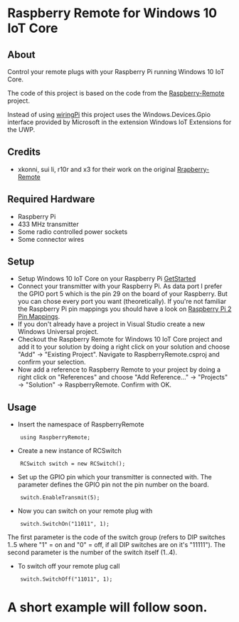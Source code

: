 # Raspberry Remote for Windows 10 IoT Core

## About
Control your remote plugs with your Raspberry Pi running Windows 10 IoT Core.

The code of this project is based on the code from the [Raspberry-Remote](https://github.com/xkonni/raspberry-remote) project.

Instead of using [wiringPi](https://projects.drogon.net/raspberry-pi/wiringpi/) this project uses the Windows.Devices.Gpio interface
provided by Microsoft in the extension Windows IoT Extensions for the UWP.

## Credits
* xkonni, sui li, r10r and x3 for their work on the original [Rrapberry-Remote](https://github.com/xkonni/raspberry-remote)

## Required Hardware
* Raspberry Pi
* 433 MHz transmitter
* Some radio controlled power sockets
* Some connector wires

## Setup
* Setup Windows 10 IoT Core on your Raspberry Pi [GetStarted](http://ms-iot.github.io/content/en-US/GetStarted.htm)
* Connect your transmitter with your Raspberry Pi. As data port I prefer the GPIO port 5 which is the pin 29 on the board of your Raspberry. But you can chose every port you want (theoretically). If you're not familiar the Raspberry Pi pin mappings you should have a look on [Raspberry Pi 2 Pin Mappings](http://ms-iot.github.io/content/en-US/win10/samples/PinMappingsRPi2.htm).
* If you don't already have a project in Visual Studio create a new Windows Universal project.
* Checkout the Raspberry Remote for Windows 10 IoT Core project and add it to your solution by doing a right click on your solution and choose "Add" -> "Existing Project". Navigate to RaspberryRemote.csproj and confirm your selection.
* Now add a reference to Raspberry Remote to your project by doing a right click on "References" and choose "Add Reference..." -> "Projects" -> "Solution" -> RaspberryRemote. Confirm with OK.


## Usage
* Insert the namespace of RaspberryRemote
```
	using RaspberryRemote;
```
* Create a new instance of RCSwitch
```
    RCSwitch switch = new RCSwitch();
```
* Set up the GPIO pin which your transmitter is connected with. The parameter defines the GPIO pin not the pin number on the board.
```
	switch.EnableTransmit(5);
```
* Now you can switch on your remote plug with
```
	switch.SwitchOn("11011", 1);
```
The first parameter is the code of the switch group (refers to DIP switches 1..5 where "1" = on and "0" = off, if all DIP switches are on it's "11111").
The second parameter is the number of the switch itself (1..4).

* To switch off your remote plug call
```
	switch.SwitchOff("11011", 1);
```

# A short example will follow soon.
